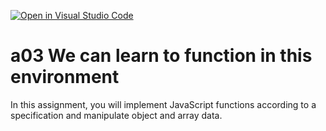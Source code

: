 [![Open in Visual Studio Code](https://classroom.github.com/assets/open-in-vscode-f059dc9a6f8d3a56e377f745f24479a46679e63a5d9fe6f495e02850cd0d8118.svg)](https://classroom.github.com/online_ide?assignment_repo_id=6272900&assignment_repo_type=AssignmentRepo)
# a03 We can learn to function in this environment
In this assignment, you will implement JavaScript functions according to a specification and manipulate object and array data.
